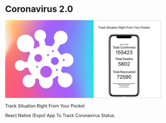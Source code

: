 # Coronavirus 2.0

![Social Preview](<https://raw.githubusercontent.com/0x77dev/coronavirus/master/assets/Social%20preview%20(Github).png> "Social Preview")

Track Situation Right From Your Pocket

React Native (Expo) App To Track Coronavirus Status.
